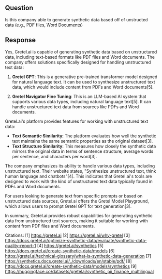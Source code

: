 ## Question

Is this company able to generate synthetic data based off of unstructed data (e.g., PDF files, Word Documents)

## Response

Yes, Gretel.ai is capable of generating synthetic data based on unstructured data, including text-based formats like PDF files and Word documents. The company offers solutions specifically designed for handling unstructured text data:

1. **Gretel GPT**: This is a generative pre-trained transformer model designed for natural language text. It can be used to synthesize unstructured text data, which would include content from PDFs and Word documents[5].

2. **Gretel Navigator Fine Tuning**: This is an LLM-based AI system that supports various data types, including natural language text[5]. It can handle unstructured text data from sources like PDFs and Word documents.

Gretel.ai's platform provides features for working with unstructured text data:

- **Text Semantic Similarity**: The platform evaluates how well the synthetic text maintains the same semantic properties as the original dataset[3].
- **Text Structure Similarity**: This measures how closely the synthetic data mirrors the original data in terms of sentence structure, average words per sentence, and characters per word[3].

The company emphasizes its ability to handle various data types, including unstructured text. Their website states, "Synthesize unstructured text, think human language and chatbots"[4]. This indicates that Gretel.ai's tools are designed to work with the kind of unstructured text data typically found in PDFs and Word documents.

For users looking to generate text from specific prompts or based on unstructured data sources, Gretel.ai offers the Gretel Model Playground, which allows users to prompt Gretel GPT for text generation[3].

In summary, Gretel.ai provides robust capabilities for generating synthetic data from unstructured text sources, making it suitable for working with content from PDF files and Word documents.

Citations:
[1] https://gretel.ai
[2] https://gretel.ai/why-gretel
[3] https://docs.gretel.ai/optimize-synthetic-data/evaluate/synthetic-data-quality-report-1
[4] https://gretel.ai/synthetics
[5] https://docs.gretel.ai/create-synthetic-data/models
[6] https://gretel.ai/technical-glossary/what-is-synthetic-data-generation
[7] https://synthetics.docs.gretel.ai/_/downloads/en/stable/pdf/
[8] https://docs.gretel.ai/create-synthetic-data/models/synthetics
[9] https://huggingface.co/datasets/gretelai/synthetic_pii_finance_multilingual
